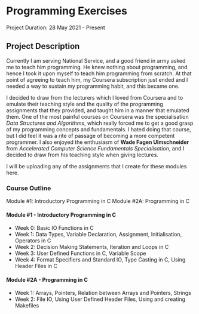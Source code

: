# Programming Exercises
Project Duration: 28 May 2021 - Present

## Project Description
Currently I am serving National Service, and a good friend in army asked me to teach him programming. He knew nothing about programming, and hence I took it upon myself to teach him programming from scratch. At that point of agreeing to teach him, my Coursera subscription just ended and I needed a way to sustain my programming habit, and this became one.


I decided to draw from the lecturers which I loved from Coursera and to emulate their teaching style and the quality of the programming assignments that they provided, and taught him in a manner that emulated them. One of the most painful courses on Coursera was the specialisation _Data Structures and Algorithms_, which really forced me to get a good grasp of my programming concepts and fundamentals. I hated doing that course, but I did feel it was a rite of passage of becoming a more competent programmer. I also enjoyed the enthusiasm of <b> Wade Fagen Ulmschneider</b> from _Accelerated Computer Science Fundamentals Specialisation_, and I decided to draw from his teaching style when giving lectures. 


I will be uploading any of the assignments that I create for these modules here.
### Course Outline
Module #1: Introductory Programming in C
Module #2A: Programming in C
#### Module #1 - Introductory Programming in C
- Week 0: Basic IO Functions in C
- Week 1: Data Types, Variable Declaration, Assignment, Initialisation, Operators in C
- Week 2: Decision Making Statements, Iteration and Loops in C
- Week 3: User Defined Functions in C, Variable Scope
- Week 4: Format Specifiers and Standard IO, Type Casting in C, Using Header Files in C

#### Module #2A - Programming in C
- Week 1: Arrays, Pointers, Relation between Arrays and Pointers, Strings
- Week 2: File IO, Using User Defined Header Files, Using and creating Makefiles

